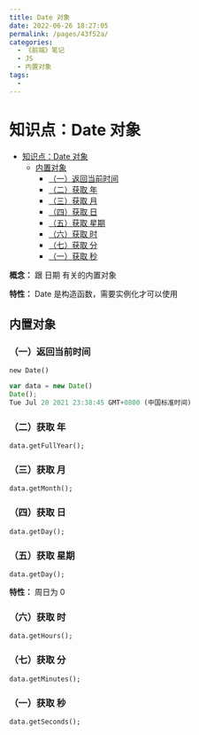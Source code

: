 ```yaml
---
title: Date 对象
date: 2022-06-26 18:27:05
permalink: /pages/43f52a/
categories:
  - 《前端》笔记
  - JS
  - 内置对象
tags:
  - 
---
```

# 知识点：Date 对象

- [知识点：Date 对象](#知识点date-对象)
  - [内置对象](#内置对象)
    - [（一）返回当前时间](#一返回当前时间)
    - [（二）获取 年](#二获取-年)
    - [（三）获取 月](#三获取-月)
    - [（四）获取 日](#四获取-日)
    - [（五）获取 星期](#五获取-星期)
    - [（六）获取 时](#六获取-时)
    - [（七）获取 分](#七获取-分)
    - [（一）获取 秒](#一获取-秒)

**概念：** 跟 日期 有关的内置对象

**特性：** Date 是构造函数，需要实例化才可以使用

## 内置对象

### （一）返回当前时间

`new Date()`

```js
var data = new Date()
Date();
Tue Jul 20 2021 23:38:45 GMT+0800 (中国标准时间)
```

### （二）获取 年

`data.getFullYear();`

### （三）获取 月

`data.getMonth();`

### （四）获取 日

`data.getDay();`

### （五）获取 星期

`data.getDay();`

**特性：** 周日为 0

### （六）获取 时

`data.getHours();`

### （七）获取 分

`data.getMinutes();`

### （一）获取 秒

`data.getSeconds();`